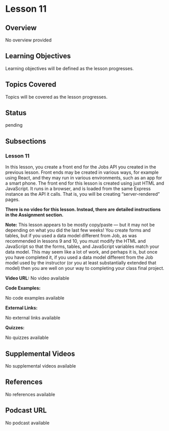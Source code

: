 # Lesson 11

## Overview

No overview provided

## Learning Objectives

Learning objectives will be defined as the lesson progresses.

## Topics Covered

Topics will be covered as the lesson progresses.

## Status

pending

## Subsections

### Lesson 11

In this lesson, you create a front end for the Jobs API you created in the previous lesson. Front ends may be created in various ways, for example using React, and they may run in various environments, such as an app for a smart phone. The front end for this lesson is created using just HTML and JavaScript. It runs in a browser, and is loaded from the same Express instance as the API it calls. That is, you will be creating “server-rendered” pages.

**There is no video for this lesson. Instead, there are detailed instructions in the Assignment section.**

**Note:** This lesson appears to be mostly copy/paste — but it may not be depending on what you did the last few weeks! You create forms and tables, but if you used a data model different from Job, as was recommended in lessons 9 and 10, you must modify the HTML and JavaScript so that the forms, tables, and JavaScript variables match your data model. This may seem like a lot of work, and perhaps it is, but once you have completed it, if you used a data model different from the Job model used by the instructor (or you at least substantially extended that model) then you are well on your way to completing your class final project.

**Video URL:** No video available

**Code Examples:**

No code examples available

**External Links:**

No external links available

**Quizzes:**

No quizzes available

## Supplemental Videos

No supplemental videos available

## References

No references available

## Podcast URL

No podcast available